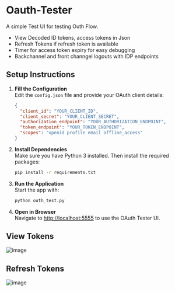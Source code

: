 # Oauth-Tester
A simple Test UI for testing Outh Flow. 
- View Decoded ID tokens, access tokens in Json
- Refresh Tokens if refresh token is available
- Timer for access token expiry for easy debugging
- Backchannel and front channgel logouts with IDP endpoints

## Setup Instructions

1. **Fill the Configuration**  
   Edit the `config.json` file and provide your OAuth client details:
   ```json
   {
     "client_id": "YOUR_CLIENT_ID",
     "client_secret": "YOUR_CLIENT_SECRET",
     "authorization_endpoint": "YOUR_AUTHORIZATION_ENDPOINT",
     "token_endpoint": "YOUR_TOKEN_ENDPOINT",
     "scopes": "openid profile email offline_access"
   }
   ```

2. **Install Dependencies**  
   Make sure you have Python 3 installed. Then install the required packages:
   ```bash
   pip install -r requirements.txt
   ```

3. **Run the Application**  
   Start the app with:
   ```bash
   python outh_test.py
   ```

4. **Open in Browser**  
   Navigate to [http://localhost:5555](http://localhost:5555) to use the OAuth Tester UI.

## View Tokens
![image](https://github.com/user-attachments/assets/0f5de532-64ec-40ee-9925-770845ed2c1b)


## Refresh Tokens
![image](https://github.com/user-attachments/assets/500b4a8f-9172-4188-a317-e8b8da77e54d)
